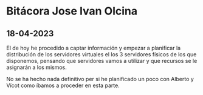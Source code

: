 # Bitácora Jose Ivan Olcina

## 18-04-2023

El de hoy he procedido a captar información y empezar a planificar la distribución de los servidores virtuales el los 3 servidores físicos de los que disponemos, pensando que servidores vamos a utilizar y que recursos se le asignarán a los mismos.

No se ha hecho nada definitivo per si he planificado un poco con Alberto y Vícot como íbamos a proceder en esta parte.
